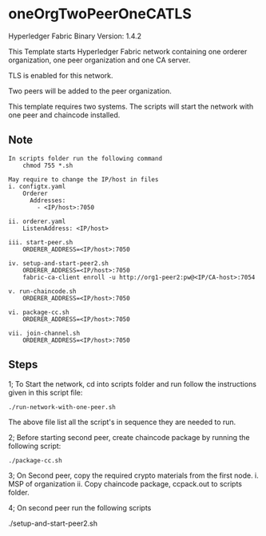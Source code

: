 # oneOrgTwoPeerOneCATLS

Hyperledger Fabric Binary Version: 1.4.2

This Template starts Hyperledger Fabric network containing one orderer organization, one peer organization and one CA server.

TLS is enabled for this network.

Two peers will be added to the peer organization.

This template requires two systems. The scripts will start the network with one peer and chaincode installed.

## Note

    In scripts folder run the following command
        chmod 755 *.sh

    May require to change the IP/host in files
    i. configtx.yaml
        Orderer
          Addresses:
            - <IP/host>:7050

    ii. orderer.yaml
        ListenAddress: <IP/host>

    iii. start-peer.sh
        ORDERER_ADDRESS=<IP/host>:7050

    iv. setup-and-start-peer2.sh
        ORDERER_ADDRESS=<IP/host>:7050
        fabric-ca-client enroll -u http://org1-peer2:pw@<IP/CA-host>:7054

    v. run-chaincode.sh
        ORDERER_ADDRESS=<IP/host>:7050

    vi. package-cc.sh
        ORDERER_ADDRESS=<IP/host>:7050

    vii. join-channel.sh
        ORDERER_ADDRESS=<IP/host>:7050

## Steps

1; To Start the network, cd into scripts folder and run follow the instructions given in this script file:

    ./run-network-with-one-peer.sh

The above file list all the script's in sequence they are needed to run.

2; Before starting second peer, create chaincode package by running the following script:

    ./package-cc.sh

3; On Second peer, copy the required crypto materials from the first node.
    i. MSP of organization
    ii. Copy chaincode package, ccpack.out to scripts folder.

4; On second peer run the following scripts

   ./setup-and-start-peer2.sh
